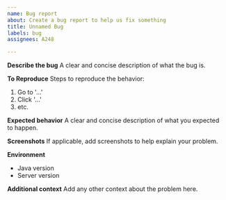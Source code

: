 ```yaml
---
name: Bug report
about: Create a bug report to help us fix something
title: Unnamed Bug
labels: bug
assignees: A248

---
```


**Describe the bug**
A clear and concise description of what the bug is.

**To Reproduce**
Steps to reproduce the behavior:
1. Go to '...'
2. Click '...'
3. etc.

**Expected behavior**
A clear and concise description of what you expected to happen.

**Screenshots**
If applicable, add screenshots to help explain your problem.

**Environment**
- Java version
- Server version

**Additional context**
Add any other context about the problem here.
